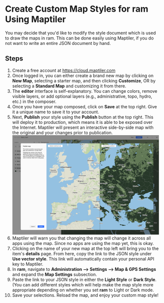 # Create Custom Map Styles for ram Using Maptiler

You may decide that you'd like to modify the style document which is used to draw the maps in ram. This can be done easily using Maptiler, if you do not want to write an entire JSON document by hand.

## Steps

1. Create a free account at https://cloud.maptiler.com
2. Once logged in, you can either create a brand new map by clicking on **New Map**, selecting a starter map, and then clicking **Customize**, OR by selecting a **Standard Map** and customizing it from there.
3. The **editor** interface is self-explanatory. You can change colors, remove visible layers, or add optional layers (e.g., administrative, topo, hydro, etc.) in the composer.
4. Once you have your map composed, click on **Save** at the top right. Give it a unique name to save it to your account.
5. Next, **Publish** your style using the **Publish** button at the top right. This will deploy it to production, which means it is able to be exposed over the Internet. Maptiler will present an interactive side-by-side map with the original and your changes prior to publication.<br/>![Maptiler Publication Settings](img/ram_map_styles_publish.png)
6. Maptiler will warn you that changing the map will change it across all apps using the map. Since no apps are using the map yet, this is okay.
7. Clicking on the name of your new map at the top left will bring you to the item's **details** page. From here, copy the link to the JSON style under **Use vector style**. This link will automatically contain your personal API key to Maptiler.
8. In **ram**, navigate to **Administration --> Settings --> Map & GPS Settings** and expand the **Map Settings** subsection.
9. Paste the link to your JSON style in either the **Light Style** or **Dark Style**. (You can add different styles which will help make the map style more appropriate depending on whether you set **ram** to Light or Dark mode.
10. Save your selections. Reload the map, and enjoy your custom map style!
